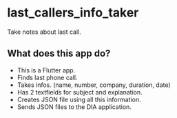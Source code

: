 # last_callers_info_taker

Take notes about last call.


## What does this app do?

- This is a Flutter app.
- Finds last phone call.
- Takes infos. (name, number, company, duration, date)
- Has 2 textfields for subject and explanation.
- Creates JSON file using all this information.
- Sends JSON files to the DIA application.

